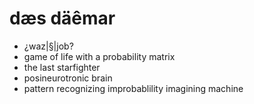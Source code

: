 # dæs däêmar
* ¿waz|§|job?
* game of life with a probability matrix
* the last starfighter
* posineurotronic brain
* pattern recognizing improbablility imagining machine
